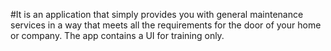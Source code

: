 #It is an application that simply provides you with general maintenance services in a way that meets all the requirements for the door of your home or company.
The app contains a UI for training only.
